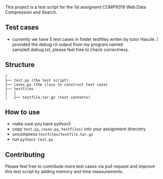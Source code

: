This project is a test script for the 1st assignemt COMP9319 Web Data Compression
and Search.

## Test cases
- currently we have 5 test cases in folder testfiles writen by tutor
HaoJie. I provided the debug cli output from my program named sampleX.debug.txt, 
please feel free to check correctness.

## Structure
```
/
├── test.py (the test script)
├── cases.py (the class to construct test case)
├── testfiles
│   │      
│   ├── testfile.tar.gz (test contents)

```
## How to use
- make sure you have python3
- copy `test.py`, `cases.py`,  `testfiles/` into your assignment direcotry
- uncompress `testfiles/testfile.tar.gz`
- run `python3 test.py`

## Contributing

Please feel free to contribute more test cases via pull request and improve this test script by adding memory and time 
measurements. 